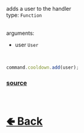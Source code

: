 adds a user to the handler<br>
type: `Function`<br><br>

arguments:
- user `User`

<br>

```js
command.cooldown.add(user);
```

### [source](https://github.com/paigeroid/noscord.js/blob/main/src/Services/CommandService/custard/CooldownHandle.js)


<br> <h1> [🢀 Back](https://github.com/paigeroid/noscord.js/wiki/Commands.SlashCommand.CooldownHandle) </h1>
